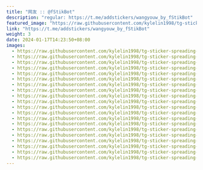 ```yaml
---
title: "网友 :: @fStikBot"
description: "regular: https://t.me/addstickers/wangyouw_by_fStikBot"
featured_image: "https://raw.githubusercontent.com/kylelin1998/tg-sticker-spreading-worldwide-images/main/img/0020e0b0-7e54-4ad7-b8ae-d4388ca01494.jpg"
link: "https://t.me/addstickers/wangyouw_by_fStikBot"
weight: 3
date: 2024-01-17T14:23:50+08:00
images:
  - https://raw.githubusercontent.com/kylelin1998/tg-sticker-spreading-worldwide-images/main/img/0020e0b0-7e54-4ad7-b8ae-d4388ca01494.jpg
  - https://raw.githubusercontent.com/kylelin1998/tg-sticker-spreading-worldwide-images/main/img/c4011d05-6c1c-44a5-8b83-81e340bcd775.jpg
  - https://raw.githubusercontent.com/kylelin1998/tg-sticker-spreading-worldwide-images/main/img/3767aa5d-9bcb-4f80-8483-1bba56180630.jpg
  - https://raw.githubusercontent.com/kylelin1998/tg-sticker-spreading-worldwide-images/main/img/41b7ed94-d23e-4000-85bf-b49aa06f3f13.jpg
  - https://raw.githubusercontent.com/kylelin1998/tg-sticker-spreading-worldwide-images/main/img/1686a451-ad73-4c11-b61e-31eea47e4ff6.jpg
  - https://raw.githubusercontent.com/kylelin1998/tg-sticker-spreading-worldwide-images/main/img/015d5f20-ced4-4113-bc25-276cd5063180.jpg
  - https://raw.githubusercontent.com/kylelin1998/tg-sticker-spreading-worldwide-images/main/img/de0a8192-60d7-4452-b5e0-f59c73d78304.jpg
  - https://raw.githubusercontent.com/kylelin1998/tg-sticker-spreading-worldwide-images/main/img/27b50562-faf9-403f-98d6-0982c38dd20e.jpg
  - https://raw.githubusercontent.com/kylelin1998/tg-sticker-spreading-worldwide-images/main/img/a192bcdc-49f9-468e-a9a1-b5782b543ac7.jpg
  - https://raw.githubusercontent.com/kylelin1998/tg-sticker-spreading-worldwide-images/main/img/5436dd70-0298-4e62-a3db-37ef850df6e8.jpg
  - https://raw.githubusercontent.com/kylelin1998/tg-sticker-spreading-worldwide-images/main/img/4c017d97-fa39-44fa-a729-9eaedafe3594.jpg
  - https://raw.githubusercontent.com/kylelin1998/tg-sticker-spreading-worldwide-images/main/img/02b5d786-ab84-4858-b349-5d00254e944a.jpg
  - https://raw.githubusercontent.com/kylelin1998/tg-sticker-spreading-worldwide-images/main/img/a2d1dbd3-157a-4741-b100-993921a3bd09.jpg
  - https://raw.githubusercontent.com/kylelin1998/tg-sticker-spreading-worldwide-images/main/img/64cf8d27-087a-4d62-a4c5-140ba1556d57.jpg
  - https://raw.githubusercontent.com/kylelin1998/tg-sticker-spreading-worldwide-images/main/img/d40b05ea-1f04-4aec-baa6-07e350c7439a.jpg
  - https://raw.githubusercontent.com/kylelin1998/tg-sticker-spreading-worldwide-images/main/img/d5405158-a85c-44bb-acbc-8a715caf3e19.jpg
  - https://raw.githubusercontent.com/kylelin1998/tg-sticker-spreading-worldwide-images/main/img/56a41b97-3dea-4599-94a9-3d2a836e5259.jpg
  - https://raw.githubusercontent.com/kylelin1998/tg-sticker-spreading-worldwide-images/main/img/eedc0334-002c-4058-93ec-0a7120c0af51.jpg
  - https://raw.githubusercontent.com/kylelin1998/tg-sticker-spreading-worldwide-images/main/img/7d5dfad7-04e4-4e0b-89d6-37d14fd89989.jpg
  - https://raw.githubusercontent.com/kylelin1998/tg-sticker-spreading-worldwide-images/main/img/3dcd8ecb-e0b0-4207-89bf-71c6875654c3.jpg
---
```

